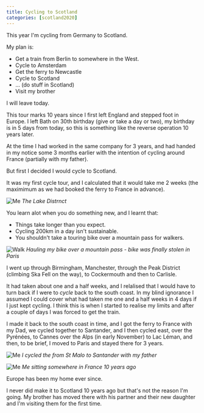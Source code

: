 ```yaml
--- 
title: Cycling to Scotland
categories: [scotland2020]
---
```


This year I'm cycling from Germany to Scotland.

My plan is:

- Get a train from Berlin to somewhere in the West.
- Cycle to Amsterdam
- Get the ferry to Newcastle
- Cycle to Scotland
- ... (do stuff in Scotland)
- Visit my brother

I will leave today.

This tour marks 10 years since I first left England and stepped foot in
Europe. I left Bath on 30th birthday (give or take a day or two), my birthday
is in 5 days from today, so this is something like the reverse operation 10 years later.

At the time I had worked in the same company for 3 years, and had handed in my
notice some 3 months earlier with the intention of cycling around France
(partially with my father).

But first I decided I would cycle to Scotland. 

It was my first cycle tour, and I calculated that it would take me 2 weeks
(the maximimum as we had booked the ferry to France in advance).

![Me](/images/scotland/10yearsago2.jpg)
_The Lake Distrnct_

You learn alot when you do something new, and I learnt that:

- Things take longer than you expect.
- Cycling 200km in a day isn't sustainable.
- You shouldn't take a touring bike over a mountain pass for walkers.

![Walk](/images/scotland/10yearsago5.jpg)
_Hauling my bike over a mountain pass - bike was finally stolen in Paris_

I went up through Birmingham, Manchester, through the Peak District (climbing
Ska Fell on the way), to Cockermouth and then to Carlisle.

It had taken about one and a half weeks, and I relalised that I would have to
turn back if I were to _cycle_ back to the south coast. In my blind ignorance
I assumed I could cover what had taken me one and a half weeks in 4 days if I 
just kept cycling. I think this is when I started to realise my limits and
after a couple of days I was forced to get the train. 

I made it back to the south coast in time, and I got the ferry to France with
my Dad, we cycled together to Santander, and I then cycled east, over the
Pyrénées, to Cannes over the Alps (in early November) to Lac Léman, and then,
to be brief, I moved to Paris and stayed there for 3 years.

![Me](/images/scotland/10yearsago3.jpg)
_I cycled the from St Malo to Santander with my father_

![Me](/images/scotland/10yearsago.jpg)
_Me sitting somewhere in France 10 years ago_

Europe has been my home ever since.

I never did make it to Scotland 10 years ago but that's not the reason I'm
going. My brother has moved there with his partner and their new daughter and
I'm visiting them for the first time.
